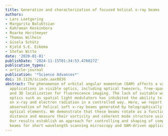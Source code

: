 ```yaml
---
title: Generation and characterization of focused helical x-ray beams
authors:
- Lars Loetgering
- Margarita Baluktsian
- Kahraman Keskinbora
- Roarke Horstmeyer
- Thomas Wilhein
- Gisela Schütz
- Kjeld S.E. Eikema
- Stefan Witte
date: '2020-01-01'
publishDate: '2024-11-15T01:34:53.476027Z'
publication_types:
- article-journal
publication: '*Science Advances*'
doi: 10.1126/sciadv.aax8836
abstract: The phenomenon of orbital angular momentum (OAM) affects a variety of important
  applications in visible optics, including optical tweezers, free-space communication,
  and 3D localization for fluorescence imaging. The lack of suitable wavefront shaping
  optics such as spatial light modulators has inhibited the ability to impart OAM
  on x-ray and electron radiation in a controlled way. Here, we report the experimental
  observation of helical soft x-ray beams generated by holographically designed diffractive
  optical elements. We demonstrate that these beams rotate as a function of propagation
  distance and measure their vorticity and coherent mode structure using ptychography.
  Our results establish an approach for controlling and shaping of complex focused
  beams for short wavelength scanning microscopy and OAM-driven applications.
---
```


